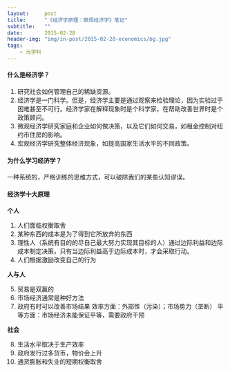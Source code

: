 ```yaml
---
layout:     post
title:      "《经济学原理：微观经济学》笔记"
subtitle:   ""
date:       2015-02-28
header-img: "img/in-post/2015-02-28-economics/bg.jpg"
tags:
    - 元学科
---
```


#### 什么是经济学？ 
1. 研究社会如何管理自己的稀缺资源。
2. 经济学是一门科学。但是，经济学主要是通过观察来检验理论，因为实验过于困难甚至不可行。经济学家在解释现象时是个科学家，在帮助改善世界时是个政策顾问。
3. 微观经济学研究家庭和企业如何做决策，以及它们如何交易，如租金控制对纽约市住房的影响。
4. 宏观经济学研究整体经济现象，如提高国家生活水平的不同政策。

#### 为什么学习经济学？
一种系统的，严格训练的思维方式，可以破除我们的某些认知谬误。

#### 经济学十大原理
**个人**

1. 人们面临权衡取舍
2. 某种东西的成本是为了得到它所放弃的东西
3. 理性人（系统有目的的尽自己最大努力实现其目标的人）通过边际利益和边际成本制定决策，只有当边际利益高于边际成本时，才会采取行动。
4. 人们根据激励改变自己的行为

**人与人**

5. 贸易是双赢的
6. 市场经济通常是种好方法
7. 政府有时可以改善市场结果
    效率方面：外部性（污染）；市场势力（垄断）
    平等方面：市场经济未能保证平等，需要政府干预

**社会**

8. 生活水平取决于生产效率
9. 政府发行过多货币，物价会上升
10. 通货膨胀和失业的短期权衡取舍




